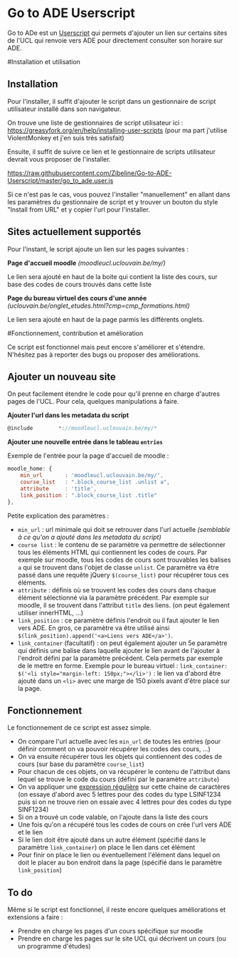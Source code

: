 # Go to ADE Userscript

Go to ADe est un [Userscript](https://wiki.greasespot.net/User_script) qui permets d'ajouter un lien sur certains sites de l'UCL qui renvoie vers ADE pour directement consulter son horaire sur ADE.

#Installation et utilisation

## Installation

Pour l'installer, il suffit d'ajouter le script dans un gestionnaire de script utilisateur installé dans son navigateur.

On trouve une liste de gestionnaires de script utilisateur ici : https://greasyfork.org/en/help/installing-user-scripts (pour ma part j'utilise ViolentMonkey et j'en suis très satisfait)

Ensuite, il suffit de suivre ce lien et le gestionnaire de scripts utilisateur devrait vous proposer de l'installer.

https://raw.githubusercontent.com/Zibeline/Go-to-ADE-Userscript/master/go_to_ade.user.js

Si ce n'est pas le cas, vous pouvez l'installer "manuellement" en allant dans les paramètres du gestionnaire de script et y trouver un bouton du style "Install from URL" et y copier l'url pour l'installer.

## Sites actuellement supportés

Pour l'instant, le script ajoute un lien sur les pages suivantes :

**Page d'accueil moodle** *(moodleucl.uclouvain.be/my/)*

Le lien sera ajouté en haut de la boite qui contient la liste des cours, sur base des codes de cours trouvés dans cette liste

**Page du bureau virtuel des cours d'une année** *(uclouvain.be/onglet_etudes.html?cmp=cmp_formations.html)*

Le lien sera ajouté en haut de la page parmis les différents onglets.

#Fonctionnement, contribution et amélioration

Ce script est fonctionnel mais peut encore s'améliorer et s'étendre. N'hésitez pas à reporter des bugs ou proposer des améliorations.

## Ajouter un nouveau site

On peut facilement étendre le code pour qu'il prenne en charge d'autres pages de l'UCL. Pour cela, quelques manipulations à faire.

**Ajouter l'url dans les metadata du script**

```javascript
@include        *://moodleucl.uclouvain.be/my/*
```
**Ajouter une nouvelle entrée dans le tableau `entries`**

Exemple de l'entrée pour la page d'accueil de moodle :
```javascript
moodle_home: {
	min_url       : 'moodleucl.uclouvain.be/my/',
    course_list   : ".block_course_list .unlist a",
    attribute     : 'title',
    link_position : ".block_course_list .title"
},
```
Petite explication des paramètres :

* `min_url` : url minimale qui doit se retrouver dans l'url actuelle *(semblable à ce qu'on a ajouté dans les metadata du script)*
* `course list` : le contenu de se paramètre va permettre de sélectionner tous les éléments HTML qui contiennent les codes de cours. Par exemple sur moodle, tous les codes de cours sont trouvables les balises `a` qui se trouvent dans l'objet de classe `unlist`. Ce paramètre va être passé dans une requête jQuery `$(course_list)` pour récupérer tous ces éléments.
* `attribute` : définis où se trouvent les codes des cours dans chaque élément sélectionné via la paramètre précédent. Par exemple sur moodle, il se trouvent dans l'attribut `title` des liens. (on peut également utiliser innerHTML, ...)
* `link_position` : ce paramètre définis l'endroit ou il faut ajouter le lien vers ADE. En gros, ce paramètre va être utilisé ainsi `$(link_position).append('<a>Liens vers ADE</a>')`.
* `link_container` (facultatif) : on peut également ajouter un 5e paramètre qui définis une balise dans laquelle ajouter le lien avant de l'ajouter à l'endroit défini par la paramètre précédent. Cela permets par exemple de le mettre en forme. Exemple pour le bureau virtuel : `link_container: $('<li style="margin-left: 150px;"></li>')` : le lien va d'abord être ajouté dans un `<li>` avec une marge de 150 pixels avant d'être placé sur la page.

## Fonctionnement

Le fonctionnement de ce script est assez simple.

* On compare l'url actuelle avec les `min_url` de toutes les entries (pour définir comment on va pouvoir récupérer les codes des cours, ...)
* On va ensuite récupérer tous les objets qui contiennent des codes de cours (sur base du paramètre `course_list`)
* Pour chacun de ces objets, on va récupérer le contenu de l'attribut dans lequel se trouve le code du cours (défini par le paramètre `attribute`)
* On va appliquer une [expression régulière](https://fr.wikipedia.org/wiki/Expression_rationnelle) sur cette chaine de caractères (on essaye d'abord avec 5 lettres pour des codes du type LSINF1234 puis si on ne trouve rien on essaie avec 4 lettres pour des codes du type SINF1234)
* Si on a trouvé un code valable, on l'ajoute dans la liste des cours
* Une fois qu'on a récupéré tous les codes de cours on crée l'url vers ADE et le lien
* Si le lien doit être ajouté dans un autre élément (spécifié dans le paramètre `link_container`) on place le lien dans cet élément
* Pour finir on place le lien ou éventuellement l'élément dans lequel on doit le placer au bon endroit dans la page (spécifié dans le paramètre `link_position`)


## To do

Même si le script est fonctionnel, il reste encore quelques améliorations et extensions a faire :

* Prendre en charge les pages d'un cours spécifique sur moodle
* Prendre en charge les pages sur le site UCL qui décrivent un cours (ou un programme d'études)